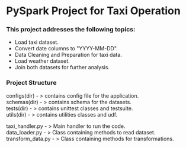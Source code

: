 # **PySpark Project for Taxi Operation**


###  This project addresses the following topics:
* Load taxi dataset.
* Convert date columns to "YYYY-MM-DD".
* Data Cleaning and Preparation for taxi data.
* Load weather dataset.
* Join both datasets for further analysis.


### Project Structure

configs(dir)  - > contains config file for the application.\
schemas(dir)  - > contains schema for the datasets.\
tests(dir)  - > contains unittest classes and testsuite.\
utils(dir)  - > contains utilities classes and udf.

taxi_handler.py  - > Main handler to run the code.\
data_loader.py  - > Class containing methods to read dataset.\
transform_data.py  - > Class containing methods for transformations.